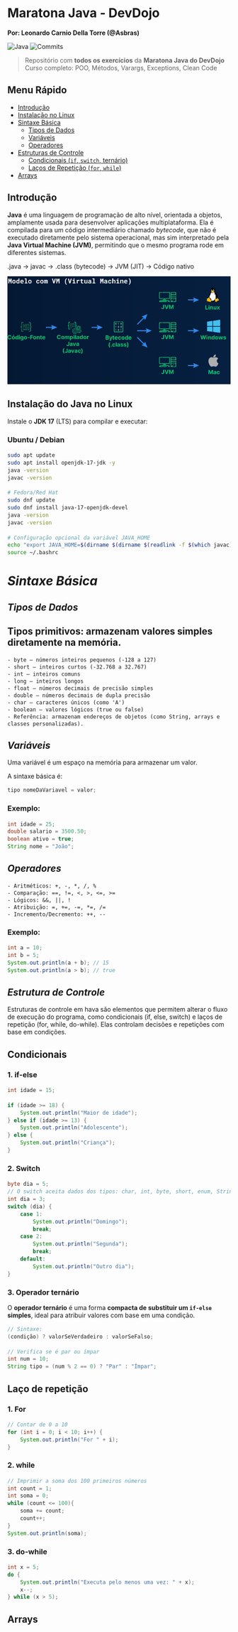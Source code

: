 # Maratona Java - DevDojo
**Por: Leonardo Carnio Della Torre (@Asbras)**

![Java](https://img.shields.io/badge/Java-17-orange)
![Commits](https://img.shields.io/github/commit-activity/m/Asbras/maratonajava)

> Repositório com **todos os exercícios** da **Maratona Java do DevDojo**  
> Curso completo: POO, Métodos, Varargs, Exceptions, Clean Code

## Menu Rápido
- [Introdução](#introdução)
- [Instalação no Linux](#instalação-do-java-no-linux)
- [Sintaxe Básica](#sintaxe-básica)
    - [Tipos de Dados](#tipos-de-dados)
    - [Variáveis](#variáveis)
    - [Operadores](#operadores)
- [Estruturas de Controle](#estruturas-de-controle)
    - [Condicionais (`if`, `switch`, ternário)](#condicionais)
    - [Laços de Repetição (`for`, `while`)](#laços-de-repetição)
- [Arrays](#arrays)
## Introdução
**Java** é uma linguagem de programação de alto nível, orientada a objetos, amplamente usada para desenvolver aplicações
multiplataforma. Ela é compilada para um código intermediário chamado *bytecode*, que não é executado diretamente pelo
sistema operacional, mas sim interpretado pela **Java Virtual Machine (JVM)**, permitindo que o mesmo programa rode em
diferentes sistemas.

.java → javac → .class (bytecode) → JVM (JIT) → Código nativo

![compilation.png](./images/java%20compilation.png)
## Instalação do Java no Linux

Instale o **JDK 17** (LTS) para compilar e executar:

### Ubuntu / Debian
```bash
sudo apt update
sudo apt install openjdk-17-jdk -y
java -version
javac -version

# Fedora/Red Hat
sudo dnf update
sudo dnf install java-17-openjdk-devel
java -version
javac -version

# Configuração opcional da variável JAVA_HOME
echo "export JAVA_HOME=$(dirname $(dirname $(readlink -f $(which javac))))" >> ~/.bashrc
source ~/.bashrc 
```
# *Sintaxe Básica*

## *Tipos de Dados*

## Tipos primitivos: armazenam valores simples diretamente na memória.

    - byte – números inteiros pequenos (-128 a 127)
    - short – inteiros curtos (-32.768 a 32.767)
    - int – inteiros comuns
    - long – inteiros longos
    - float – números decimais de precisão simples
    - double – números decimais de dupla precisão
    - char – caracteres únicos (como 'A')
    - boolean – valores lógicos (true ou false)
    - Referência: armazenam endereços de objetos (como String, arrays e classes personalizadas).

## *Variáveis*

Uma variável é um espaço na memória para armazenar um valor.

A sintaxe básica é:
```java
tipo nomeDaVariavel = valor;
```
### Exemplo:
```java
int idade = 25;
double salario = 3500.50;
boolean ativo = true;
String nome = "João";
```
## *Operadores*
    - Aritméticos: +, -, *, /, %
    - Comparação: ==, !=, <, >, <=, >=
    - Lógicos: &&, ||, !
    - Atribuição: =, +=, -=, *=, /=
    - Incremento/Decremento: ++, --

### Exemplo:
```java
int a = 10;
int b = 5;
System.out.println(a + b); // 15
System.out.println(a > b); // true
```
## *Estrutura de Controle*
Estruturas de controle em hava são elementos que permitem alterar o fluxo de execução do programa, como condicionais 
(if, else, switch) e laços de repetição (for, while, do-while). Elas controlam decisões e repetições com base em 
condições.
## Condicionais
### 1. if-else
```java
int idade = 15;

if (idade >= 18) {
    System.out.println("Maior de idade");
} else if (idade >= 13) {
    System.out.println("Adolescente");
} else {
    System.out.println("Criança");
}
```

### 2. Switch
```java
byte dia = 5;
// O switch aceita dados dos tipos: char, int, byte, short, enum, String
int dia = 3;
switch (dia) {
    case 1:
        System.out.println("Domingo");
        break;
    case 2:
        System.out.println("Segunda");
        break;
    default:
        System.out.println("Outro dia");
}
```

### 3. Operador ternário
O **operador ternário** é uma forma **compacta de substituir um `if-else` simples**, ideal para atribuir valores com base em uma condição.

```java
// Sintaxe:
(condição) ? valorSeVerdadeiro : valorSeFalso;

// Verifica se é par ou ímpar
int num = 10;
String tipo = (num % 2 == 0) ? "Par" : "Ímpar";
```

## Laço de repetição
### 1. For
```java
// Contar de 0 a 10
for (int i = 0; i < 10; i++) {
    System.out.println("For " + i);
}
```

### 2. while
```java
// Imprimir a soma dos 100 primeiros números
int count = 1;
int soma = 0;
while (count <= 100){
    soma += count;
    count++;
}
System.out.println(soma);
```

### 3. do-while
```java
int x = 5;
do {
    System.out.println("Executa pelo menos uma vez: " + x);
    x--;
} while (x > 5);
```

## Arrays